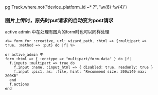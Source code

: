 pg 
Track.where.not("device_platform_id ~* ?", '\w{8}-\w{4}')

### 图片上传时，原先时put请求的自动变为post请求
active admin 中在处理有图片的form时也可以同样处理
```
<%= form_for :creative, url: wizard_path, :html => {:multipart => true, :method => :put} do |f| %>

or active_admin 中
form :html => { :enctype => "multipart/form-data" } do |f|
  f.inputs :multipart => true do
    f.input :name, :input_html => { disabled: true, readonly: true }
    f.input :pic1, as: :file, hint: "Recommend size: 300x140 max: 200KB"
  end
  f.actions
end
```
